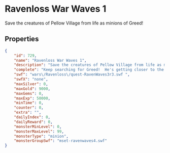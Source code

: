 # Ravenloss War Waves 1

Save the creatures of Pellow Village from life as minions of Greed!

## Properties

```json
{
    "id": 729,
    "name": "Ravenloss War Waves 1",
    "description": "Save the creatures of Pellow Village from life as minions of Greed!",
    "complete": "Keep searching for Greed!  He's getting closer to the Judgement Wheel!",
    "swf": "wars\/Ravenloss\/quest-RavenWaves3r3.swf ",
    "swfX": "none",
    "maxSilver": 0,
    "maxGold": 9000,
    "maxGems": 0,
    "maxExp": 50000,
    "minTime": 0,
    "counter": 0,
    "extra": "",
    "dailyIndex": 0,
    "dailyReward": 0,
    "monsterMinLevel": 0,
    "monsterMaxLevel": 99,
    "monsterType": "minion",
    "monsterGroupSwf": "mset-ravenwaves4.swf"
}
```

